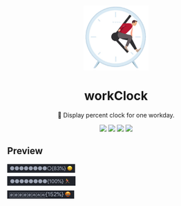 <p align="center"><img src="images/icon.png" alt="logo" width="150"></p>
<h1 align="center">workClock</h1>

<p align="center">🍭 Display percent clock for one workday.</p>


<p align="center">
  <img src="https://img.shields.io/github/issues/ifibercc/workClock" />
  <img src="https://img.shields.io/github/forks/ifibercc/workClock" />
  <img src="https://img.shields.io/github/stars/ifibercc/workClock" />
  <img src="https://img.shields.io/github/license/ifibercc/workClock" />
</p>

## Preview
![preview](images/preview.png)
